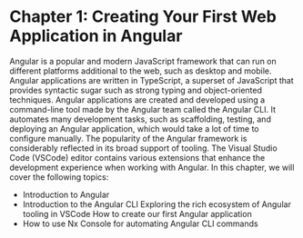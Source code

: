 # Chapter 1: Creating Your First Web Application in Angular 

Angular is a popular and modern JavaScript framework that can run on different platforms additional to the web, such as desktop and mobile. 
Angular applications are written in TypeScript, a superset of JavaScript that provides syntactic sugar such as strong typing and object-oriented 
techniques. Angular applications are created and developed using a command-line tool made by the Angular team called the Angular CLI. It 
automates many development tasks, such as scaffolding, testing, and deploying an Angular application, which would take a lot of time to configure 
manually. The popularity of the Angular framework is considerably reflected in its broad support of tooling. The Visual Studio Code (VSCode) editor 
contains various extensions that enhance the development experience when working with Angular. In this chapter, we will cover the following topics: 

  - Introduction to Angular 
  - Introduction to the Angular CLI Exploring the rich ecosystem of Angular tooling in VSCode How to create our first Angular application  
  - How to use Nx Console for automating Angular CLI commands
